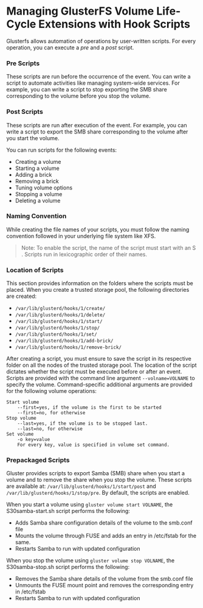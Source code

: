 # Managing GlusterFS Volume Life-Cycle Extensions with Hook Scripts

Glusterfs allows automation of operations by user-written scripts. For every operation, you can execute a *pre* and a *post* script.

### Pre Scripts
These scripts are run before the occurrence of the event. You can write a script to automate activities like managing system-wide services. For example, you can write a script to stop exporting the SMB share corresponding to the volume before you stop the volume.

### Post Scripts
These scripts are run after execution of the event. For example, you can write a script to export the SMB share corresponding to the volume after you start the volume.

You can run scripts for the following events:

+ Creating a volume
+ Starting a volume
+ Adding a brick
+ Removing a brick
+ Tuning volume options
+ Stopping a volume
+ Deleting a volume

### Naming Convention
While creating the file names of your scripts, you must follow the naming convention followed in your underlying file system like XFS.

> Note: To enable the script, the name of the script must start with an S . Scripts run in lexicographic order of their names.

### Location of Scripts
This section provides information on the folders where the scripts must be placed. When you create a trusted storage pool, the following directories are created:

+ `/var/lib/glusterd/hooks/1/create/`
+ `/var/lib/glusterd/hooks/1/delete/`
+ `/var/lib/glusterd/hooks/1/start/`
+ `/var/lib/glusterd/hooks/1/stop/`
+ `/var/lib/glusterd/hooks/1/set/`
+ `/var/lib/glusterd/hooks/1/add-brick/`
+ `/var/lib/glusterd/hooks/1/remove-brick/`

After creating a script, you must ensure to save the script in its respective folder on all the nodes of the trusted storage pool. The location of the script dictates whether the script must be executed before or after an event. Scripts are provided with the command line argument `--volname=VOLNAME` to specify the volume. Command-specific additional arguments are provided for the following volume operations:

    Start volume
        --first=yes, if the volume is the first to be started
        --first=no, for otherwise
    Stop volume
        --last=yes, if the volume is to be stopped last.
        --last=no, for otherwise
    Set volume
        -o key=value
        For every key, value is specified in volume set command.

### Prepackaged Scripts
Gluster provides scripts to export Samba (SMB) share when you start a volume and to remove the share when you stop the volume. These scripts are available at: `/var/lib/glusterd/hooks/1/start/post` and `/var/lib/glusterd/hooks/1/stop/pre`. By default, the scripts are enabled.

When you start a volume using `gluster volume start VOLNAME`, the S30samba-start.sh script performs the following:

+ Adds Samba share configuration details of the volume to the smb.conf file
+ Mounts the volume through FUSE and adds an entry in /etc/fstab for the same.
+ Restarts Samba to run with updated configuration

When you stop the volume using `gluster volume stop VOLNAME`, the S30samba-stop.sh script performs the following:

+ Removes the Samba share details of the volume from the smb.conf file
+ Unmounts the FUSE mount point and removes the corresponding entry in
  /etc/fstab
+ Restarts Samba to run with updated configuration
